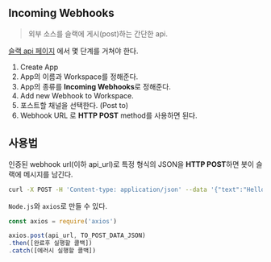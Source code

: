 ## Incoming Webhooks

> 외부 소스를 슬랙에 게시(post)하는 간단한 api.



[슬랙 api 페이지](https://gapi.slack.com/) 에서 몇 단계를 거쳐야 한다.

1. Create App
2. App의 이름과 Workspace를 정해준다.
3. App의 종류를 **Incoming Webhooks**로 정해준다.
4. Add new Webhook to Workspace.
5. 포스트할 채널을 선택한다. (Post to) 
6. Webhook URL 로 **HTTP POST** method를 사용하면 된다.



## 사용법

인증된 webhook url(이하 api_url)로 특정 형식의 JSON을 **HTTP POST**하면 봇이 슬랙에 메시지를 남긴다.

```bash
curl -X POST -H 'Content-type: application/json' --data '{"text":"Hello, World!"}' api_url
```



`Node.js`와 `axios`로 만들 수 있다.

```js
const axios = require('axios')

axios.post(api_url, TO_POST_DATA_JSON)
.then([완료후 실행할 콜백])
.catch([에러시 실행할 콜백])
```

